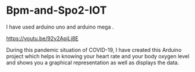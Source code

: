 # Bpm-and-Spo2-IOT
I have used arduino uno and arduino mega .

https://youtu.be/92y2ApjLj8E

During this pandemic situation of COVID-19, I have created this Arduino project which helps in knowing your heart rate and your body oxygen level and shows you a graphical representation as well as displays the data.
